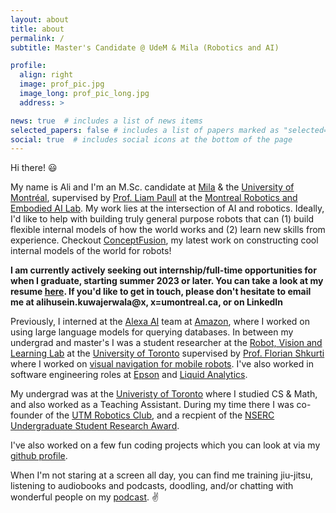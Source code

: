 ```yaml
---
layout: about
title: about
permalink: /
subtitle: Master's Candidate @ UdeM & Mila (Robotics and AI)

profile:
  align: right
  image: prof_pic.jpg
  image_long: prof_pic_long.jpg
  address: >

news: true  # includes a list of news items
selected_papers: false # includes a list of papers marked as "selected={true}"
social: true  # includes social icons at the bottom of the page
---
```



Hi there! 😃

My name is Ali and I'm an M.Sc. candidate at [Mila][Mila] & the [University of Montréal][UdeM], supervised by [Prof. Liam Paull][lp] at the [Montreal Robotics and Embodied AI Lab][mlab]. My work lies at the intersection of AI and robotics. Ideally, I'd like to help with building truly general purpose robots that can (1) build flexible internal models of how the world works and (2) learn new skills from experience. Checkout [ConceptFusion][cf_paper], my latest work on constructing cool internal models of the world for robots!

**I am currently actively seeking out internship/full-time opportunities for when I graduate, starting summer 2023 or later. You can take a look at my resume [here][cv]. If you'd like to get in touch, please don't hesitate to email me at alihusein.kuwajerwala@x, x=umontreal.ca, or on LinkedIn**

Previously, I interned at the [Alexa AI][aai] team at [Amazon][amzn], where I worked on using large language models for querying databases. In between my undergrad and master's I was a student researcher at the [Robot, Vision and Learning Lab][RVL] at the [University of Toronto][uoft] supervised by [Prof. Florian Shkurti][flo] where I worked on [visual navigation for mobile robots][eq]. I've also worked in software engineering roles at [Epson][epsn] and [Liquid Analytics][la].

My undergrad was at the [Univeristy of Toronto][uoft] where I studied CS & Math, and also worked as a Teaching Assistant. During my time there I was co-founder of the [UTM Robotics Club][utmr], and a recpient of the [NSERC Undergraduate Student Research Award][na].

I've also worked on a few fun coding projects which you can look at via my [github profile][gh].

When I'm not staring at a screen all day, you can find me training jiu-jitsu, listening to audiobooks and podcasts, doodling, and/or chatting with wonderful people on my [podcast][pd]. ✌️

[lp]: https://liampaull.ca/
[mlab]: http://montrealrobotics.ca/
[UdeM]: https://diro.umontreal.ca/accueil/
[Mila]: https://mila.quebec/
[pd]: /podcast
[cv]: /cv.pdf
[RVL]: https://rvl.cs.toronto.edu/
[uoft]: https://www.utoronto.ca/
[utmr]: https://utmrobotics.com/
[na]: https://www.nserc-crsng.gc.ca/Students-Etudiants/UG-PC/USRA-BRPC_eng.asp
[eq]: https://arxiv.org/abs/2110.07668
[eq_vid]: https://www.youtube.com/watch?v=2dj3QBz0DCk
[icra22]: https://www.icra2022.org/
[gh]: https://github.com/alik-git
[la]: https://www.liquidanalytics.com/
[epsn]: https://epson.ca/about-us
[flo]: http://www.cs.toronto.edu/~florian/
[aai]: https://www.amazon.jobs/en/teams/alexa-ai
[amzn]: https://www.aboutamazon.com/news/amazon-ai
[cf_paper]: https://concept-fusion.github.io/